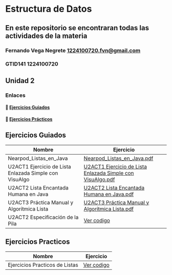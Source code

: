 # Estructura de Datos
## En este repositorio se encontraran todas las actividades de la materia

### Fernando Vega Negrete 1224100720.fvn@gmail.com
### GTID141 1224100720

## Unidad 2
### Enlaces
#### 🧭 [Ejercicios Guiados](#ejercicios-guiados)
#### 🧪 [Ejercicios Prácticos](#ejercicios-practicos)

## Ejercicios Guiados

| Nombre         | Ejercicio      |
|----------------|----------------|
|Nearpod_Listas_en_Java|[Nearpod_Listas_en_Java.pdf](https://github.com/user-attachments/files/22993707/Nearpod_Listas_en_Java.pdf)|
|U2ACT1 Ejercicio de Lista Enlazada Simple con VisuAlgo|[U2ACT1 Ejercicio de Lista Enlazada Simple con VisuAlgo.pdf](https://github.com/user-attachments/files/22993721/U2ACT1.Ejercicio.de.Lista.Enlazada.Simple.con.VisuAlgo.pdf)|
|U2ACT2 Lista Encantada Humana en Java|[U2ACT2 Lista Encantada Humana en Java.pdf](https://github.com/user-attachments/files/22993728/U2ACT2.Lista.Encantada.Humana.en.Java.pdf)|
|U2ACT3 Práctica Manual y Algorítmica Lista|[U2ACT3 Práctica Manual y Algorítmica Lista.pdf](https://github.com/user-attachments/files/22993735/U2ACT3.Practica.Manual.y.Algoritmica.Lista.pdf)|
|U2ACT2 Especificación de la Pila|[Ver codigo](https://github.com/Fernando-Git444/EstructuraDeDatos/tree/5a0165886fb26011e2bbabed8bf8a811766a0f51/Codigos_Ejercicios_Guiados_Unidad_2/U2ACT2%20Especificaci%C3%B3n%20de%20la%20Pila)|

## Ejercicios Practicos
| Nombre         | Ejercicio      |
|----------------|----------------|
|Ejercicios Practicos de Listas|[Ver codigo](https://github.com/Fernando-Git444/EstructuraDeDatos/tree/58613d05af14f14a5c3e71388dd301a76918c494/Codigos_Ejercicios_Practicos/Ejercicios%20Practicos%20de%20Listas)|
